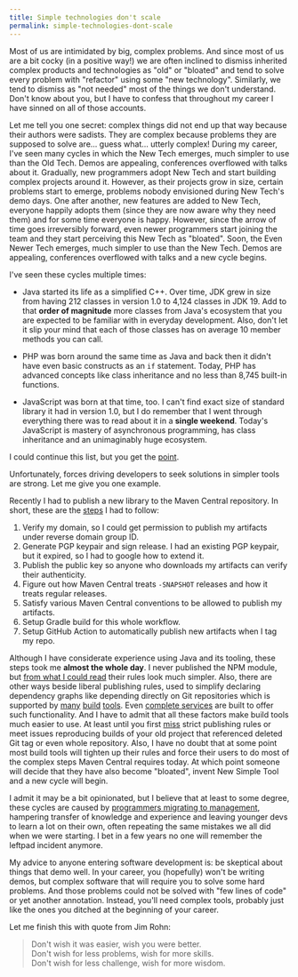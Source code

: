 ```yaml
---
title: Simple technologies don't scale
permalink: simple-technologies-dont-scale
---
```

Most of us are intimidated by big, complex problems. And since most of us are a bit cocky (in a positive way!)
we are often inclined to dismiss inherited complex products and technologies as "old" or "bloated" and tend to solve
every problem with "refactor" using some "new technology". Similarly, we tend to dismiss as "not needed"
most of the things we don't understand. Don't know about you, but I have to confess that throughout my career
I have sinned on all of those accounts.

<!--more-->

Let me tell you one secret: complex things did not end up that way because their authors were sadists.
They are complex because problems they are supposed to solve are... guess what... utterly complex! During my career,
I've seen many cycles in which the New Tech emerges, much simpler to use than the Old Tech. Demos are appealing,
conferences overflowed with talks about it. Gradually, new programmers adopt New Tech and start building
complex projects around it. However, as their projects grow in size, certain problems start to emerge,
problems nobody envisioned during New Tech's demo days. One after another, new features are added to New Tech,
everyone happily adopts them (since they are now aware why they need them) and for some time everyone is happy.
However, since the arrow of time goes irreversibly forward, even newer programmers start joining the team
and they start perceiving this New Tech as "bloated". Soon, the Even Newer Tech emerges,
much simpler to use than the New Tech. Demos are appealing, conferences overflowed with talks and a new cycle begins.

I've seen these cycles multiple times:

* Java started its life as a simplified C++. Over time, JDK grew in size from having 212 classes
  in version 1.0 to 4,124 classes in JDK 19. Add to that **order of magnitude** more classes from Java's ecosystem
  that you are expected to be familiar with in everyday development. Also, don't let it slip your mind that
  each of those classes has on average 10 member methods you can call.

* PHP was born around the same time as Java and back then it didn't have even basic constructs as an `if` statement.
  Today, PHP has advanced concepts like class inheritance and no less than 8,745 built-in functions.

* JavaScript was born at that time, too. I can't find exact size of standard library it had in version 1.0,
  but I do remember that I went through everything there was to read about it in a **single weekend**.
  Today's JavaScript is mastery of asynchronous programming, has class inheritance and an unimaginably huge ecosystem.

I could continue this list, but you get the [point](https://xkcd.com/2677/).

Unfortunately, forces driving developers to seek solutions in simpler tools are strong. Let me give you one example.

Recently I had to publish a new library to the Maven Central repository.
In short, these are the [steps](https://central.sonatype.org/publish/requirements/) I had to follow:

1. Verify my domain, so I could get permission to publish my artifacts under reverse domain group ID.
2. Generate PGP keypair and sign release. I had an existing PGP keypair, but it expired, so I had to google how to extend it.
3. Publish the public key so anyone who downloads my artifacts can verify their authenticity.
4. Figure out how Maven Central treats `-SNAPSHOT` releases and how it treats regular releases.
5. Satisfy various Maven Central conventions to be allowed to publish my artifacts.
6. Setup Gradle build for this whole workflow.
7. Setup GitHub Action to automatically publish new artifacts when I tag my repo.

Although I have considerate experience using Java and its tooling, these steps took me **almost the whole day**.
I never published the NPM module, but [from what I could read](https://docs.npmjs.com/creating-and-publishing-scoped-public-packages)
their rules look much simpler. Also, there are other ways beside liberal publishing rules,
used to simplify declaring dependency graphs like depending directly on Git repositories which is supported by
[many](https://docs.npmjs.com/cli/v9/configuring-npm/package-json#git-urls-as-dependencies)
[build](https://doc.rust-lang.org/cargo/reference/specifying-dependencies.html#specifying-dependencies-from-git-repositories)
[tools](https://blog.gradle.org/introducing-source-dependencies). Even [complete services](https://jitpack.io/)
are built to offer such functionality. And I have to admit that all these factors make build tools much easier to use.
At least until you first [miss](https://arstechnica.com/information-technology/2016/03/rage-quit-coder-unpublished-17-lines-of-javascript-and-broke-the-internet/)
strict publishing rules or meet issues reproducing builds of your old project that referenced deleted Git tag
or even whole repository. Also, I have no doubt that at some point most build tools will tighten up their rules and force
their users to do most of the complex steps Maven Central requires today. At which point someone will decide that they have
also become "bloated", invent New Simple Tool and a new cycle will begin.

I admit it may be a bit opinionated, but I believe that at least to some degree, these cycles are caused by
[programmers migrating to management](/stop-promoting-programmers), hampering transfer of knowledge
and experience and leaving younger devs to learn a lot on their own, often repeating the same mistakes we all did
when we were starting. I bet in a few years no one will remember the leftpad incident anymore.
	
My advice to anyone entering software development is: be skeptical about things that demo well.
In your career, you (hopefully) won't be writing demos, but complex software that will require you to solve
some hard problems. And those problems could not be solved with "few lines of code" or yet another annotation.
Instead, you'll need complex tools, probably just like the ones you ditched at the beginning of your career.

Let me finish this with quote from Jim Rohn:

> Don't wish it was easier, wish you were better.  
> Don't wish for less problems, wish for more skills.  
> Don't wish for less challenge, wish for more wisdom.

